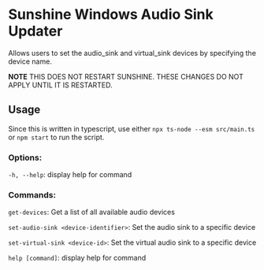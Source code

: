 
# Sunshine Windows Audio Sink Updater

Allows users to set the audio_sink and virtual_sink devices by specifying the device name.

**NOTE** THIS DOES NOT RESTART SUNSHINE. THESE CHANGES DO NOT APPLY UNTIL IT IS RESTARTED.

## Usage

Since this is written in typescript, use either `npx ts-node --esm src/main.ts` or `npm start` to run the script.

### Options:
  `-h, --help`: display help for command

### Commands:
  `get-devices`: Get a list of all available audio devices

  `set-audio-sink <device-identifier>`: Set the audio sink to a specific device

  `set-virtual-sink <device-id>`: Set the virtual audio sink to a specific device

  `help [command]`: display help for command

